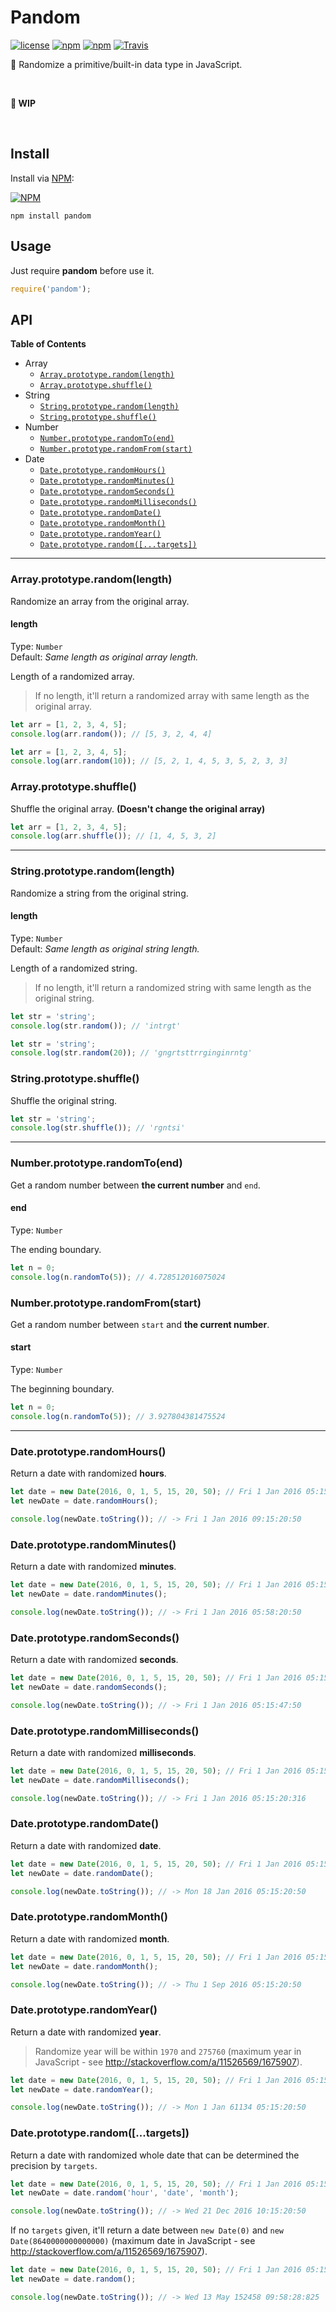 # Pandom
[![license](https://img.shields.io/github/license/gluons/pandom.svg?style=flat-square)](/blob/master/LICENSE)
[![npm](https://img.shields.io/npm/v/pandom.svg?style=flat-square)](https://www.npmjs.com/package/pandom)
[![npm](https://img.shields.io/npm/dt/pandom.svg?style=flat-square)](https://www.npmjs.com/package/pandom)
[![Travis](https://img.shields.io/travis/gluons/pandom.svg?style=flat-square)](https://travis-ci.org/gluons/pandom)

🔀 Randomize a primitive/built-in data type in JavaScript.

<br>

**🚧 WIP**

<br>

## Install
Install via [NPM](https://www.npmjs.com/):

[![NPM](https://nodei.co/npm/pandom.png?downloads=true&downloadRank=true&stars=true)](https://www.npmjs.com/package/pandom)

```
npm install pandom
```

## Usage
Just require **pandom** before use it.
```javascript
require('pandom');
```

## API

**Table of Contents**
- Array
  - [`Array.prototype.random(length)`](#arrayprototyperandomlength)
  - [`Array.prototype.shuffle()`](#arrayprototypeshuffle)
- String
  - [`String.prototype.random(length)`](#stringprototyperandomlength)
  - [`String.prototype.shuffle()`](#stringprototypeshuffle)
- Number
  - [`Number.prototype.randomTo(end)`](#numberprototyperandomtoend)
  - [`Number.prototype.randomFrom(start)`](#numberprototyperandomfromstart)
- Date
  - [`Date.prototype.randomHours()`](#dateprototyperandomhours)
  - [`Date.prototype.randomMinutes()`](#dateprototyperandomminutes)
  - [`Date.prototype.randomSeconds()`](#dateprototyperandomseconds)
  - [`Date.prototype.randomMilliseconds()`](#dateprototyperandommilliseconds)
  - [`Date.prototype.randomDate()`](#dateprototyperandomdate)
  - [`Date.prototype.randomMonth()`](#dateprototyperandommonth)
  - [`Date.prototype.randomYear()`](#dateprototyperandomyear)
  - [`Date.prototype.random([...targets])`](#dateprototyperandomtargets)

---

### Array.prototype.random(length)
Randomize an array from the original array.

#### length
Type: `Number`  
Default: _Same length as original array length._

Length of a randomized array.

> If no length, it'll return a randomized array with same length as the original array.

```javascript
let arr = [1, 2, 3, 4, 5];
console.log(arr.random()); // [5, 3, 2, 4, 4]
```

```javascript
let arr = [1, 2, 3, 4, 5];
console.log(arr.random(10)); // [5, 2, 1, 4, 5, 3, 5, 2, 3, 3]
```

### Array.prototype.shuffle()
Shuffle the original array. **(Doesn't change the original array)**

```javascript
let arr = [1, 2, 3, 4, 5];
console.log(arr.shuffle()); // [1, 4, 5, 3, 2]
```

---

### String.prototype.random(length)
Randomize a string from the original string.

#### length
Type: `Number`  
Default: _Same length as original string length._

Length of a randomized string.

> If no length, it'll return a randomized string with same length as the original string.

```javascript
let str = 'string';
console.log(str.random()); // 'intrgt'
```

```javascript
let str = 'string';
console.log(str.random(20)); // 'gngrtsttrrginginrntg'
```

### String.prototype.shuffle()
Shuffle the original string.

```javascript
let str = 'string';
console.log(str.shuffle()); // 'rgntsi'
```

---

### Number.prototype.randomTo(end)
Get a random number between **the current number** and `end`.

#### end
Type: `Number`

The ending boundary.

```javascript
let n = 0;
console.log(n.randomTo(5)); // 4.728512016075024
```

### Number.prototype.randomFrom(start)
Get a random number between `start` and **the current number**.

#### start
Type: `Number`

The beginning boundary.

```javascript
let n = 0;
console.log(n.randomTo(5)); // 3.927804381475524
```

---

### Date.prototype.randomHours()
Return a date with randomized **hours**.

```javascript
let date = new Date(2016, 0, 1, 5, 15, 20, 50); // Fri 1 Jan 2016 05:15:20:50
let newDate = date.randomHours();

console.log(newDate.toString()); // -> Fri 1 Jan 2016 09:15:20:50
```

### Date.prototype.randomMinutes()
Return a date with randomized **minutes**.

```javascript
let date = new Date(2016, 0, 1, 5, 15, 20, 50); // Fri 1 Jan 2016 05:15:20:50
let newDate = date.randomMinutes();

console.log(newDate.toString()); // -> Fri 1 Jan 2016 05:58:20:50
```

### Date.prototype.randomSeconds()
Return a date with randomized **seconds**.

```javascript
let date = new Date(2016, 0, 1, 5, 15, 20, 50); // Fri 1 Jan 2016 05:15:20:50
let newDate = date.randomSeconds();

console.log(newDate.toString()); // -> Fri 1 Jan 2016 05:15:47:50
```

### Date.prototype.randomMilliseconds()
Return a date with randomized **milliseconds**.

```javascript
let date = new Date(2016, 0, 1, 5, 15, 20, 50); // Fri 1 Jan 2016 05:15:20:50
let newDate = date.randomMilliseconds();

console.log(newDate.toString()); // -> Fri 1 Jan 2016 05:15:20:316
```

### Date.prototype.randomDate()
Return a date with randomized **date**.

```javascript
let date = new Date(2016, 0, 1, 5, 15, 20, 50); // Fri 1 Jan 2016 05:15:20:50
let newDate = date.randomDate();

console.log(newDate.toString()); // -> Mon 18 Jan 2016 05:15:20:50
```

### Date.prototype.randomMonth()
Return a date with randomized **month**.

```javascript
let date = new Date(2016, 0, 1, 5, 15, 20, 50); // Fri 1 Jan 2016 05:15:20:50
let newDate = date.randomMonth();

console.log(newDate.toString()); // -> Thu 1 Sep 2016 05:15:20:50
```

### Date.prototype.randomYear()
Return a date with randomized **year**.

> Randomize year will be within `1970` and `275760` (maximum year in JavaScript - see http://stackoverflow.com/a/11526569/1675907).

```javascript
let date = new Date(2016, 0, 1, 5, 15, 20, 50); // Fri 1 Jan 2016 05:15:20:50
let newDate = date.randomYear();

console.log(newDate.toString()); // -> Mon 1 Jan 61134 05:15:20:50
```

### Date.prototype.random([...targets])
Return a date with randomized whole date that can be determined the precision by `targets`.

```javascript
let date = new Date(2016, 0, 1, 5, 15, 20, 50); // Fri 1 Jan 2016 05:15:20:50
let newDate = date.random('hour', 'date', 'month');

console.log(newDate.toString()); // -> Wed 21 Dec 2016 10:15:20:50
```

If no `targets` given, it'll return a date between `new Date(0)` and `new Date(8640000000000000)` (maximum date in JavaScript - see http://stackoverflow.com/a/11526569/1675907).

```javascript
let date = new Date(2016, 0, 1, 5, 15, 20, 50); // Fri 1 Jan 2016 05:15:20:50
let newDate = date.random();

console.log(newDate.toString()); // -> Wed 13 May 152458 09:58:28:825
```

